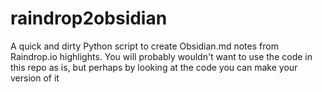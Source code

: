 # raindrop2obsidian
A quick and dirty Python script to create Obsidian.md notes from Raindrop.io highlights.
You will probably wouldn't want to use the code in this repo as is, but perhaps by looking at the code you can make your version of it
